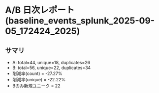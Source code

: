 # A/B 日次レポート (baseline_events_splunk_2025-09-05_172424_2025)

## サマリ
- A: total=44, unique=18, duplicates=26
- B: total=56, unique=22, duplicates=34
- 削減率(count) = -27.27%
- 削減率(unique) = -22.22%
- Bのみ新規ユニーク = 22